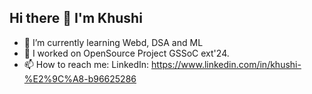 ## Hi there 👋 I'm Khushi
- 🌱 I’m currently learning Webd, DSA and ML
- 🔭 I worked on OpenSource Project GSSoC ext'24.
- 📫 How to reach me: LinkedIn: https://www.linkedin.com/in/khushi-%E2%9C%A8-b96625286
